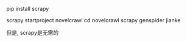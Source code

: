 pip install scrapy

scrapy startproject novelcrawl
cd novelcrawl
scrapy genspider jianke

但是, scrapy是无需的